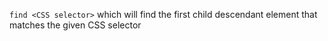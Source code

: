 `find <CSS selector>` which will find the first child descendant element that matches the given CSS selector